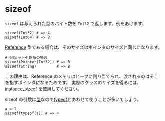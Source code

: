 # sizeof

`sizeof` は与えられた型のバイト数を `Int32` で返します。例をあげます。

```crystal
sizeof(Int32) # => 4
sizeof(Int64) # => 8
```

[Reference](http://crystal-lang.org/api/Reference.html) 型である場合は、そのサイズはポインタのサイズと同じになります。

```crystal
# 64ビット処理系の場合
sizeof(Pointer(Int32)) # => 8
sizeof(String)         # => 8
```

この理由は、Reference のメモリはヒープに割り当てられ、渡されるのはそこを指すポインタになるためです。
実際のクラスのサイズを得るには、[instance_sizeof](instance_sizeof.html) を使用してください。

sizeof の引数は[型](type_grammar.html)なので[typeof](typeof.html)とあわせて使うことが多いでしょう。

```crystal
a = 1
sizeof(typeof(a)) # => 4
```
